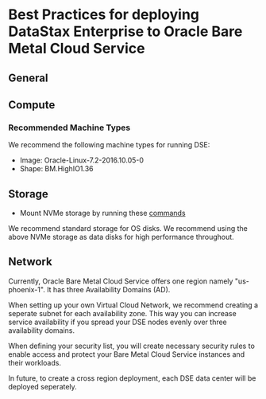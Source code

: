 # Best Practices for deploying DataStax Enterprise to Oracle Bare Metal Cloud Service

## General

## Compute

### Recommended Machine Types

We recommend the following machine types for running DSE:

* Image: Oracle-Linux-7.2-2016.10.05-0
* Shape: BM.HighIO1.36

## Storage

* Mount NVMe storage by running these [commands](./mount_nvme_disks.sh)

We recommend standard storage for OS disks.  We recommend using the above NVMe storage as data disks for high performance throughout.

## Network

Currently, Oracle Bare Metal Cloud Service offers one region namely "us-phoenix-1".  It has three Availability Domains (AD).  

When setting up your own Virtual Cloud Network, we recommend creating a seperate subnet for each availability zone.  This way you can increase service availability if you spread your DSE nodes evenly over three availability domains.

When defining your security list, you will create necessary security rules to enable access and protect your Bare Metal Cloud Service instances and their workloads.

In future, to create a cross region deployment, each DSE data center will be deployed seperately.


